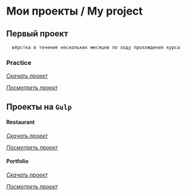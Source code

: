 # Мои проекты / My project

## Первый проект
```
  вёрстка в течение нескольких месяцев по ходу прохождения курса
```
### Practice
*[Скачать проект](https://github.com/e-markov/practice/)*

*[Посмотреть проект](https://e-markov.github.io/practice/)*

## Проекты на `Gulp`

#### Restaurant
*[Скачать проект](https://github.com/e-markov/restaurant/)*

*[Посмотреть проект](https://e-markov.github.io/restaurant/)*
#### Portfolio
*[Скачать проект](https://github.com/e-markov/portfolio/)*

*[Посмотреть проект](https://e-markov.github.io/portfolio/)*
